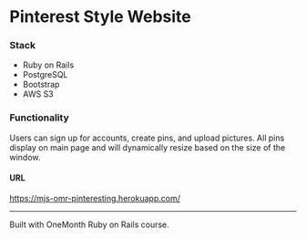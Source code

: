 # Pinterest Style Website #

### Stack ###
* Ruby on Rails
* PostgreSQL
* Bootstrap
* AWS S3

### Functionality ###
Users can sign up for accounts, create pins, and upload pictures.  All pins display on main page and will dynamically resize based on the size of the window.

#### URL ####
https://mjs-omr-pinteresting.herokuapp.com/

----
Built with OneMonth Ruby on Rails course.
